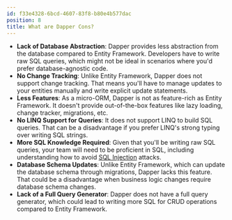 ```yaml
---
id: f33e4328-6bcd-4607-83f8-b80e4b577dac
position: 8
title: What are Dapper Cons?
---
```


- **Lack of Database Abstraction**: Dapper provides less abstraction from the database compared to Entity Framework. Developers have to write raw SQL queries, which might not be ideal in scenarios where you'd prefer database-agnostic code.
- **No Change Tracking**: Unlike Entity Framework, Dapper does not support change tracking. That means you'll have to manage updates to your entities manually and write explicit update statements.
- **Less Features**: As a micro-ORM, Dapper is not as feature-rich as Entity Framework. It doesn't provide out-of-the-box features like lazy loading, change tracker, migrations, etc.
- **No LINQ Support for Queries**: It does not support LINQ to build SQL queries. That can be a disadvantage if you prefer LINQ's strong typing over writing SQL strings.
- **More SQL Knowledge Required**: Given that you'll be writing raw SQL queries, your team will need to be proficient in SQL, including understanding how to avoid [SQL Injection](https://www.learndapper.com/parameters#what-is-sql-injection) attacks.
- **Database Schema Updates**: Unlike Entity Framework, which can update the database schema through migrations, Dapper lacks this feature. That could be a disadvantage when business logic changes require database schema changes.
- **Lack of a Full Query Generator**: Dapper does not have a full query generator, which could lead to writing more SQL for CRUD operations compared to Entity Framework.